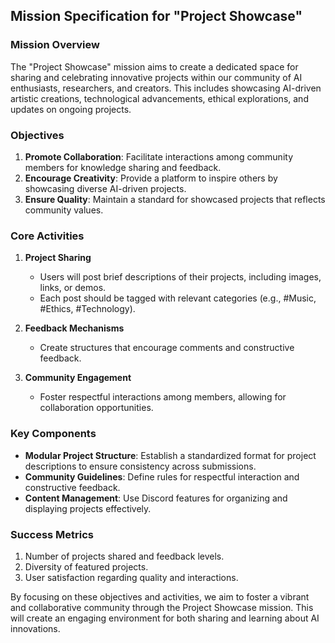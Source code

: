 ## Mission Specification for "Project Showcase"

### Mission Overview
The "Project Showcase" mission aims to create a dedicated space for sharing and celebrating innovative projects within our community of AI enthusiasts, researchers, and creators. This includes showcasing AI-driven artistic creations, technological advancements, ethical explorations, and updates on ongoing projects.

### Objectives
1. **Promote Collaboration**: Facilitate interactions among community members for knowledge sharing and feedback.
2. **Encourage Creativity**: Provide a platform to inspire others by showcasing diverse AI-driven projects.
3. **Ensure Quality**: Maintain a standard for showcased projects that reflects community values.

### Core Activities
1. **Project Sharing**
   - Users will post brief descriptions of their projects, including images, links, or demos.
   - Each post should be tagged with relevant categories (e.g., #Music, #Ethics, #Technology).

2. **Feedback Mechanisms**
   - Create structures that encourage comments and constructive feedback.

3. **Community Engagement**
   - Foster respectful interactions among members, allowing for collaboration opportunities.

### Key Components
- **Modular Project Structure**: Establish a standardized format for project descriptions to ensure consistency across submissions.
- **Community Guidelines**: Define rules for respectful interaction and constructive feedback.
- **Content Management**: Use Discord features for organizing and displaying projects effectively.

### Success Metrics
1. Number of projects shared and feedback levels.
2. Diversity of featured projects.
3. User satisfaction regarding quality and interactions.

By focusing on these objectives and activities, we aim to foster a vibrant and collaborative community through the Project Showcase mission. This will create an engaging environment for both sharing and learning about AI innovations.